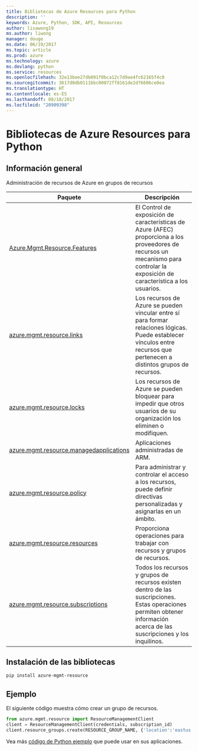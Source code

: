 ```yaml
---
title: Bibliotecas de Azure Resources para Python
description: ''
keywords: Azure, Python, SDK, API, Resources
author: lisawong19
ms.author: liwong
manager: douge
ms.date: 06/19/2017
ms.topic: article
ms.prod: azure
ms.technology: azure
ms.devlang: python
ms.service: resources
ms.openlocfilehash: 32e13bee27db091f0bca12c7d9ae4fc62165f4c0
ms.sourcegitcommit: 3617d0db0111bbc00072ff8161de2d76606ce0ea
ms.translationtype: HT
ms.contentlocale: es-ES
ms.lasthandoff: 08/18/2017
ms.locfileid: "20909398"
---
```

# <a name="azure-resources-libraries-for-python"></a>Bibliotecas de Azure Resources para Python 

## <a name="overview"></a>Información general 
Administración de recursos de Azure en grupos de recursos

| Paquete  |  Descripción |
|---|---|
|[Azure.Mgmt.Resource.Features][1]|El Control de exposición de características de Azure (AFEC) proporciona a los proveedores de recursos un mecanismo para controlar la exposición de característica a los usuarios.|
|[azure.mgmt.resource.links][2]|Los recursos de Azure se pueden vincular entre sí para formar relaciones lógicas. Puede establecer vínculos entre recursos que pertenecen a distintos grupos de recursos.|
|[azure.mgmt.resource.locks][3]|Los recursos de Azure se pueden bloquear para impedir que otros usuarios de su organización los eliminen o modifiquen.|
|[azure.mgmt.resource.managedapplications][4]|Aplicaciones administradas de ARM.|
|[azure.mgmt.resource.policy][5]|Para administrar y controlar el acceso a los recursos, puede definir directivas personalizadas y asignarlas en un ámbito.|
|[azure.mgmt.resource.resources][6]| Proporciona operaciones para trabajar con recursos y grupos de recursos.|
|[azure.mgmt.resource.subscriptions][7]|Todos los recursos y grupos de recursos existen dentro de las suscripciones. Estas operaciones permiten obtener información acerca de las suscripciones y los inquilinos.|

[1]: /python/api/azure.mgmt.resource.features
[2]: /python/api/azure.mgmt.resource.links
[3]: /python/api/azure.mgmt.resource.locks
[4]: /python/api/azure.mgmt.resource.managedapplications
[5]: /python/api/azure.mgmt.resource.policy
[6]: /python/api/azure.mgmt.resource.resources
[7]: /python/api/azure.mgmt.resource.subscriptions

## <a name="install-the-libraries"></a>Instalación de las bibliotecas 
```bash
pip install azure-mgmt-resource
```

## <a name="example"></a>Ejemplo
El siguiente código muestra cómo crear un grupo de recursos. 

```python
from azure.mgmt.resource import ResourceManagementClient
client = ResourceManagementClient(credentials, subscription_id)
client.resource_groups.create(RESOURCE_GROUP_NAME, {'location':'eastus'})
```

Vea más [código de Python ejemplo](https://azure.microsoft.com/resources/samples/?platform=python) que puede usar en sus aplicaciones. 
